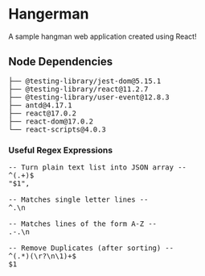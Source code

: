 # Hangerman

A sample hangman web application created using React!

## Node Dependencies

<pre>
├── @testing-library/jest-dom@5.15.1
├── @testing-library/react@11.2.7
├── @testing-library/user-event@12.8.3
├── antd@4.17.1
├── react@17.0.2
├── react-dom@17.0.2
└── react-scripts@4.0.3
</pre>

### Useful Regex Expressions

<pre>
-- Turn plain text list into JSON array --
^(.+)$
"$1",

-- Matches single letter lines --
^.\n

-- Matches lines of the form A-Z --
.-.\n

-- Remove Duplicates (after sorting) --
^(.*)(\r?\n\1)+$
$1
</pre>
